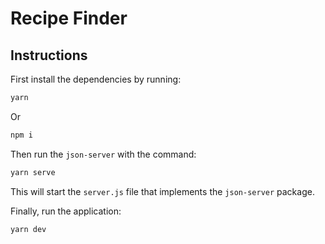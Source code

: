 # Recipe Finder

## Instructions

First install the dependencies by running:

```bash
yarn
```

Or 

```bash
npm i
```

Then run the `json-server` with the command:

```bash
yarn serve
```

This will start the `server.js` file that implements the `json-server` package.

Finally, run the application:

```bash
yarn dev
```
